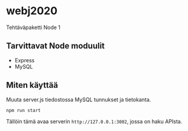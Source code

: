 # webj2020
Tehtäväpaketti Node 1
## Tarvittavat Node moduulit
* Express
* MySQL

## Miten käyttää
Muuta server.js tiedostossa MySQL tunnukset ja tietokanta.

```npm run start```

Tällöin tämä avaa serverin ```http://127.0.0.1:3002```, jossa on haku APIsta.
